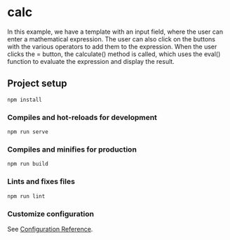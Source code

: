 # calc


In this example, we have a template with an input field, where the user can enter a mathematical expression. The user can also click on the buttons with the various operators to add them to the expression. When the user clicks the = button, the calculate() method is called, which uses the eval() function to evaluate the expression and display the result.

## Project setup
```
npm install
```

### Compiles and hot-reloads for development
```
npm run serve
```

### Compiles and minifies for production
```
npm run build
```

### Lints and fixes files
```
npm run lint
```


### Customize configuration
See [Configuration Reference](https://cli.vuejs.org/config/).
